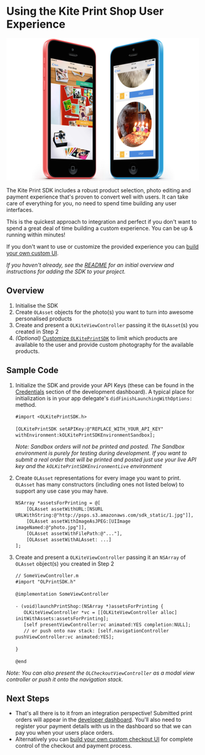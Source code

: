 Using the Kite Print Shop User Experience
==============

![Kite](print-shop1.jpg)

The Kite Print SDK includes a robust product selection, photo editing and payment experience that's proven to convert well with users. It can take care of everything for you, no need to spend time building any user interfaces.

This is the quickest approach to integration and perfect if you don't want to spend a great deal of time building a custom experience. You can be up & running within minutes!

If you don't want to use or customize the provided experience you can [build your own custom UI](../README.md#Custom-User-Experience).

_If you haven't already, see the [README](../README.md) for an initial overview and instructions for adding the SDK to your project._

Overview
--------
1. Initialise the SDK
2. Create `OLAsset` objects for the photo(s) you want to turn into awesome personalised products
3. Create and present a `OLKiteViewController` passing it the `OLAsset`(s) you created in Step 2
4. _(Optional)_ [Customize `OLKitePrintSDK`](OLKitePrintSDK.md) to limit which products are available to the user and provide custom photography for the available products.

Sample Code
-----------
1. Initialize the SDK and provide your API Keys (these can be found in the [Credentials](https://www.kite.ly/accounts/credentials/) section of the development dashboard). A typical place for initialization is in your app delegate's `didFinishLaunchingWithOptions:` method.

    ```obj-c
    #import <OLKitePrintSDK.h>
    
    [OLKitePrintSDK setAPIKey:@"REPLACE_WITH_YOUR_API_KEY" withEnvironment:kOLKitePrintSDKEnvironmentSandbox];
    ```

    *Note: Sandbox orders will not be printed and posted. The Sandbox environment is purely for testing during development. If you want to submit a real order that will be printed and posted just use your live API key and the `kOLKitePrintSDKEnvironmentLive` environment*
    

2. Create `OLAsset` representations for every image you want to print. `OLAsset` has many constructors (including ones not listed below) to support any use case you may have.

    ```obj-c
    NSArray *assetsForPrinting = @[
        [OLAsset assetWithURL:[NSURL URLWithString:@"http://psps.s3.amazonaws.com/sdk_static/1.jpg"]],
        [OLAsset assetWithImageAsJPEG:[UIImage imageNamed:@"photo.jpg"]],
        [OLAsset assetWithFilePath:@"..."],
        [OLAsset assetWithALAsset: ...]
    ];
    ```

3. Create and present a `OLKiteViewController` passing it an `NSArray` of `OLAsset` object(s) you created in Step 2

     ```obj-c
    // SomeViewController.m
    #import "OLPrintSDK.h"

    @implementation SomeViewController

    - (void)launchPrintShop:(NSArray *)assetsForPrinting {
        OLKiteViewController *vc = [[OLKiteViewController alloc] initWithAssets:assetsForPrinting];
        [self presentViewController:vc animated:YES completion:NULL];
        // or push onto nav stack: [self.navigationController pushViewController:vc animated:YES];
        
    }

    @end
    ```
*Note: You can also present the `OLCheckoutViewController` as a modal view controller or  push it onto the navigation stack.*

Next Steps
----------

- That's all there is to it from an integration perspective! Submitted print orders will appear in the [developer dashboard](https://www.kite.ly/). You'll also need to register your payment details with us in the dashboard so that we can pay you when your users place orders.
- Alternatively you can [build your own custom checkout UI](../README.md#Custom-User-Experience) for complete control of the checkout and payment process.
